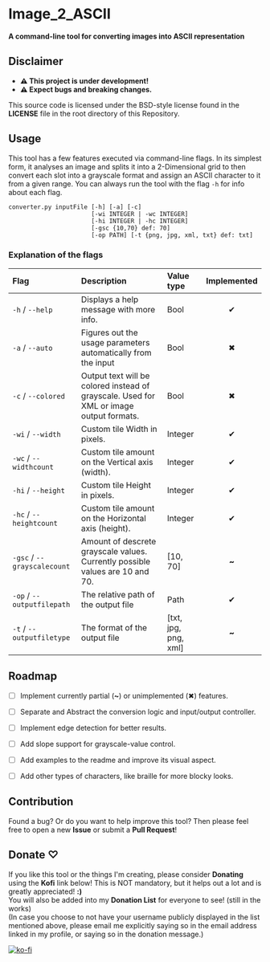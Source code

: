 # Image_2_ASCII
**A command-line tool for converting images into ASCII representation** 
 
## Disclaimer
- **⚠︎ This project is under development!**
- **⚠︎ Expect bugs and breaking changes.**
  
 This source code is licensed under the BSD-style license found in the **LICENSE** file in the root directory of this Repository.

## Usage
This tool has a few features executed via command-line flags. In its simplest form, it analyses an image and splits it into a 2-Dimensional grid to then convert each slot into a grayscale format and assign an ASCII character to it from a given range.
You can always run the tool with the flag `-h` for info about each flag.

``` title="Usage command"
converter.py inputFile [-h] [-a] [-c]
                       [-wi INTEGER | -wc INTEGER]
                       [-hi INTEGER | -hc INTEGER]
                       [-gsc {10,70} def: 70]
                       [-op PATH] [-t {png, jpg, xml, txt} def: txt]
```

### Explanation of the flags

| Flag                        | Description                                                                             | Value type           | Implemented |
| :-------------------------- | :-------------------------------------------------------------------------------------- | :------------------- | :---: |
| `-h` / `--help`             | Displays a help message with more info.                                                 | Bool                 |   ✔  |
| `-a` / `--auto`             | Figures out the usage parameters automatically from the input                           | Bool                 |   ✖  |
| `-c` / `--colored`          | Output text will be colored instead of grayscale. Used for XML or image output formats. | Bool                 |   ✖  |
| `-wi` / `--width`           | Custom tile Width in pixels.                                                            | Integer              |   ✔  |
| `-wc` / `--widthcount`      | Custom tile amount on the Vertical axis (width).                                        | Integer              |   ✔  |
| `-hi` / `--height`          | Custom tile Height in pixels.                                                           | Integer              |   ✔  |
| `-hc` / `--heightcount`     | Custom tile amount on the Horizontal axis (height).                                     | Integer              |   ✔  |
| `-gsc` / `--grayscalecount` | Amount of descrete grayscale values. Currently possible values are 10 and 70.           | [10, 70]             | **~** |
| `-op` / `--outputfilepath`  | The relative path of the output file                                                    | Path                 |   ✔  |
| `-t` / `--outputfiletype`   | The format of the output file                                                           | [txt, jpg, png, xml] | **~** |

## Roadmap
- [ ] Implement currently partial (**~**) or unimplemented (✖) features.
- [ ] Separate and Abstract the conversion logic and input/output controller.
- [ ] Implement edge detection for better results.
- [ ] Add slope support for grayscale-value control.
- [ ] Add examples to the readme and improve its visual aspect.
- [ ] Add other types of characters, like braille for more blocky looks.


## Contribution
Found a bug? Or do you want to help improve this tool? Then please feel free to open a new **Issue** or submit a **Pull Request**!

## Donate ♡
If you like this tool or the things I'm creating, please consider **Donating** using the **Kofi** link below! This is NOT mandatory, but it helps out a lot and is greatly appreciated! **:)**\
You will also be added into my **Donation List** for everyone to see! (still in the works)\
(In case you choose to not have your username publicly displayed in the list mentioned above, please email me explicitly saying so in the email address linked in my profile, or saying so in the donation message.)

[![ko-fi](https://ko-fi.com/img/githubbutton_sm.svg)](https://ko-fi.com/R6R7ZBM56)



